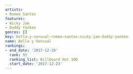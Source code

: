 ```yaml
---
artists:
- Romeo Santos
features:
- Nicky Jam
- Daddy Yankee
genres: []
key: bella-y-sensual-romeo-santos-nicky-jam-daddy-yankee
name: Bella y Sensual
rankings:
- end_date: '2017-12-29'
  rank: 95
  ranking_list: Billboard Hot 100
  start_date: '2017-12-23'
---
```

